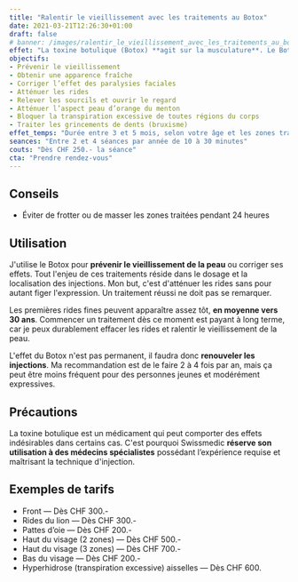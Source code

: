 ```yaml
---
title: "Ralentir le vieillissement avec les traitements au Botox"
date: 2021-03-21T12:26:30+01:00
draft: false
# banner: /images/ralentir_le_vieillissement_avec_les_traitements_au_botox.jpg
effet: "La toxine botulique (Botox) **agit sur la musculature**. Le Botox relaxe ou stoppe la contraction de certains muscles. Ainsi, il prévient la formation de rides et ralentit le vieillissement de la peau."
objectifs: 
- Prévenir le vieillissement
- Obtenir une apparence fraîche
- Corriger l’effet des paralysies faciales
- Atténuer les rides
- Relever les sourcils et ouvrir le regard
- Atténuer l’aspect peau d’orange du menton
- Bloquer la transpiration excessive de toutes régions du corps
- Traiter les grincements de dents (bruxisme)
effet_temps: "Durée entre 3 et 5 mois, selon votre âge et les zones traitées, Effets après 2 à 5 jours, maximum atteint après 15 jours"
seances: "Entre 2 et 4 séances par année de 10 à 30 minutes"
couts: "Dès CHF 250.- la séance"
cta: "Prendre rendez-vous"
---
```


## Conseils

* Éviter de frotter ou de masser les zones traitées pendant 24 heures

## Utilisation

J'utilise le Botox pour **prévenir le vieillissement de la peau** ou corriger ses effets. Tout l'enjeu de ces traitements réside dans le dosage et la localisation des injections. Mon but, c'est d'atténuer les rides sans pour autant figer l'expression. Un traitement réussi ne doit pas se remarquer.

Les premières rides fines peuvent apparaître assez tôt, **en moyenne vers 30 ans**. Commencer un traitement dès ce moment est payant à long terme, car je peux durablement effacer les rides et ralentir le vieillissement de la peau.

L'effet du Botox n'est pas permanent, il faudra donc **renouveler les injections**. Ma recommandation est de le faire 2 à 4 fois par an, mais ça peut être moins fréquent pour des personnes jeunes et modérément expressives.

## Précautions

La toxine botulique est un médicament qui peut comporter des effets indésirables dans certains cas. C'est pourquoi Swissmedic **réserve son utilisation à des médecins spécialistes** possédant l’expérience requise et maîtrisant la technique d'injection.

## Exemples de tarifs  

* Front  — Dès CHF 300.-
* Rides du lion  — Dès CHF 300.-
* Pattes d’oie  — Dès CHF 200.-
* Haut du visage (2 zones) — Dès CHF 500.-
* Haut du visage (3 zones) — Dès CHF 700.-
* Bas du visage  — Dès CHF 200.-
* Hyperhidrose (transpiration excessive) aisselles  — Dès CHF 600.